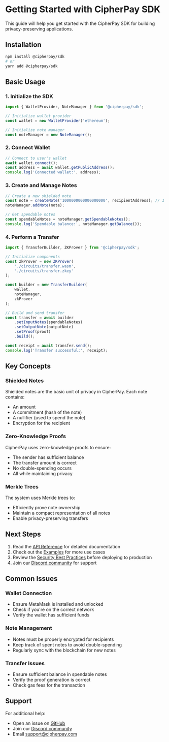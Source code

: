 # Getting Started with CipherPay SDK

This guide will help you get started with the CipherPay SDK for building privacy-preserving applications.

## Installation

```bash
npm install @cipherpay/sdk
# or
yarn add @cipherpay/sdk
```

## Basic Usage

### 1. Initialize the SDK

```typescript
import { WalletProvider, NoteManager } from '@cipherpay/sdk';

// Initialize wallet provider
const wallet = new WalletProvider('ethereum');

// Initialize note manager
const noteManager = new NoteManager();
```

### 2. Connect Wallet

```typescript
// Connect to user's wallet
await wallet.connect();
const address = await wallet.getPublicAddress();
console.log('Connected wallet:', address);
```

### 3. Create and Manage Notes

```typescript
// Create a new shielded note
const note = createNote('1000000000000000000', recipientAddress); // 1 ETH
noteManager.addNote(note);

// Get spendable notes
const spendableNotes = noteManager.getSpendableNotes();
console.log('Spendable balance:', noteManager.getBalance());
```

### 4. Perform a Transfer

```typescript
import { TransferBuilder, ZKProver } from '@cipherpay/sdk';

// Initialize components
const zkProver = new ZKProver(
    './circuits/transfer.wasm',
    './circuits/transfer.zkey'
);

const builder = new TransferBuilder(
    wallet,
    noteManager,
    zkProver
);

// Build and send transfer
const transfer = await builder
    .setInputNotes(spendableNotes)
    .setOutputNote(outputNote)
    .setProof(proof)
    .build();

const receipt = await transfer.send();
console.log('Transfer successful:', receipt);
```

## Key Concepts

### Shielded Notes
Shielded notes are the basic unit of privacy in CipherPay. Each note contains:
- An amount
- A commitment (hash of the note)
- A nullifier (used to spend the note)
- Encryption for the recipient

### Zero-Knowledge Proofs
CipherPay uses zero-knowledge proofs to ensure:
- The sender has sufficient balance
- The transfer amount is correct
- No double-spending occurs
- All while maintaining privacy

### Merkle Trees
The system uses Merkle trees to:
- Efficiently prove note ownership
- Maintain a compact representation of all notes
- Enable privacy-preserving transfers

## Next Steps

1. Read the [API Reference](../API_REFERENCE.md) for detailed documentation
2. Check out the [Examples](./EXAMPLES.md) for more use cases
3. Review the [Security Best Practices](./SECURITY.md) before deploying to production
4. Join our [Discord community](https://discord.gg/cipherpay) for support

## Common Issues

### Wallet Connection
- Ensure MetaMask is installed and unlocked
- Check if you're on the correct network
- Verify the wallet has sufficient funds

### Note Management
- Notes must be properly encrypted for recipients
- Keep track of spent notes to avoid double-spending
- Regularly sync with the blockchain for new notes

### Transfer Issues
- Ensure sufficient balance in spendable notes
- Verify the proof generation is correct
- Check gas fees for the transaction

## Support

For additional help:
- Open an issue on [GitHub](https://github.com/cipherpay/sdk)
- Join our [Discord community](https://discord.gg/cipherpay)
- Email support@cipherpay.com 